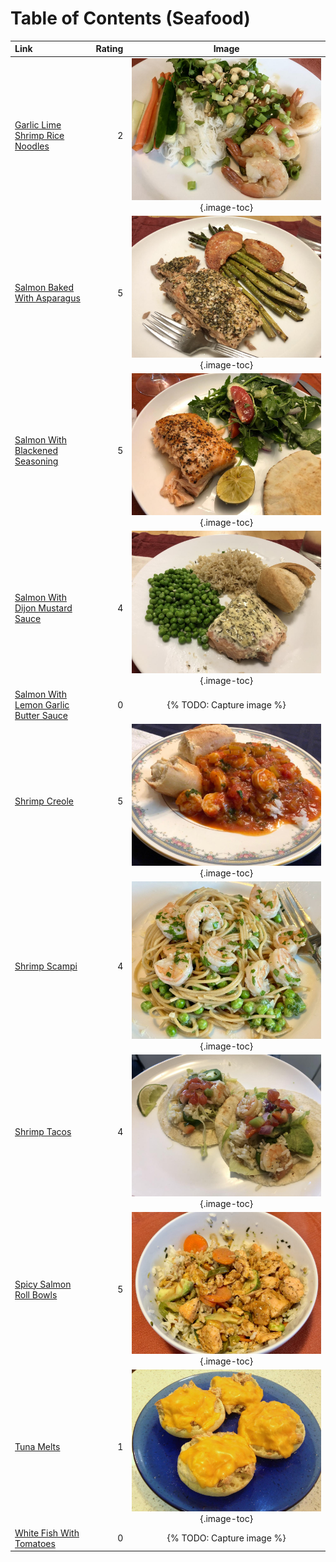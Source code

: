 # Table of Contents (Seafood)

| Link                                                                                | Rating | Image                                                                                       |
|:------------------------------------------------------------------------------------|-------:|:-------------------------------------------------------------------------------------------:|
| [Garlic Lime Shrimp Rice Noodles](./garlic_lime_shrimp_rice_noodles.md)             | 2      | ![garlic_lime_shrimp_rice_noodles.jpeg](./garlic_lime_shrimp_rice_noodles.jpeg){.image-toc} |
| [Salmon Baked With Asparagus](./salmon_baked_with_asparagus.md)                     | 5      | ![salmon_baked_with_asparagus.jpeg](./salmon_baked_with_asparagus.jpeg){.image-toc}         |
| [Salmon With Blackened Seasoning](./salmon_with_blackened_seasoning.md)             | 5      | ![salmon_with_blackened_seasoning.jpeg](./salmon_with_blackened_seasoning.jpeg){.image-toc} |
| [Salmon With Dijon Mustard Sauce](./salmon_with_dijon_mustard_sauce.md)             | 4      | ![salmon_with_dijon_mustard_sauce.jpeg](./salmon_with_dijon_mustard_sauce.jpeg){.image-toc} |
| [Salmon With Lemon Garlic Butter Sauce](./salmon_with_lemon_garlic_butter_sauce.md) | 0      | {% TODO: Capture image %}                                                                   |
| [Shrimp Creole](./shrimp_creole.md)                                                 | 5      | ![shrimp_creole.jpeg](./shrimp_creole.jpeg){.image-toc}                                     |
| [Shrimp Scampi](./shrimp_scampi.md)                                                 | 4      | ![shrimp_scampi_peas.jpeg](./shrimp_scampi_peas.jpeg){.image-toc}                           |
| [Shrimp Tacos](./shrimp_tacos.md)                                                   | 4      | ![shrimp_tacos.jpg](./shrimp_tacos.jpg){.image-toc}                                         |
| [Spicy Salmon Roll Bowls](./spicy_salmon_roll_bowls.md)                             | 5      | ![spicy_salmon_roll_bowls.jpeg](./spicy_salmon_roll_bowls.jpeg){.image-toc}                 |
| [Tuna Melts](./tuna_melts.md)                                                       | 1      | ![tuna_melts.jpg](./tuna_melts.jpg){.image-toc}                                             |
| [White Fish With Tomatoes](./white_fish_with_tomatoes.md)                           | 0      | {% TODO: Capture image %}                                                                   |
